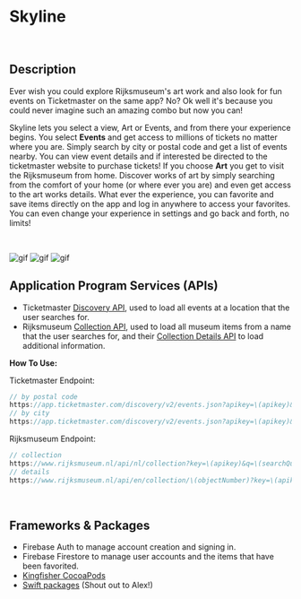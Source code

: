 
# Skyline
​
## Description 
Ever wish you could explore Rijksmuseum's art work and also look for fun events on Ticketmaster on the same app? No? Ok well it's because you could never imagine such an amazing combo but now you can!

Skyline lets you select a view, Art or Events, and from there your experience begins. You select **Events** and get access to millions of tickets no matter where you are. Simply search by city or postal code and get a list of events nearby. You can view event details and if interested be directed to the ticketmaster website to purchase tickets! If you choose **Art** you get to visit the Rijksmuseum from home. Discover works of art by simply searching from the comfort of your home (or where ever you are) and even get access to the art works details. 
What ever the experience, you can favorite and save items directly on the app and log in anywhere to access your favorites. You can even change your experience in settings and go back and forth, no limits!

 <br />
 
![gif](Gifs/part1.gif)     ![gif](Gifs/part2.gif)   ![gif](Gifs/part3.gif)

 
## Application Program Services (APIs)

- Ticketmaster [Discovery API](https://developer.ticketmaster.com/products-and-docs/apis/discovery-api/v2/), used to load all events at a location that the user searches for. 
- Rijksmuseum [Collection API](https://data.rijksmuseum.nl/object-metadata/api/), used to load all museum items from a name that the user searches for, and their [Collection Details API](https://data.rijksmuseum.nl/object-metadata/api/) to load additional information.

**How To Use:** <br />

Ticketmaster Endpoint:
```swift
// by postal code
https://app.ticketmaster.com/discovery/v2/events.json?apikey=\(apikey)&postalCode=\(searchQuery))
// by city
https://app.ticketmaster.com/discovery/v2/events.json?apikey=\(apikey)&city=\(searchQuery))
```
Rijksmuseum Endpoint: 
```swift
// collection
https://www.rijksmuseum.nl/api/nl/collection?key=\(apikey)&q=\(searchQuery)
// details
https://www.rijksmuseum.nl/api/en/collection/\(objectNumber)?key=\(apikey)
```

​
## Frameworks & Packages
- Firebase Auth to manage account creation and signing in.
- Firebase Firestore to manage user accounts and the items that have been favorited.
- [Kingfisher CocoaPods](https://cocoapods.org/pods/Kingfisher)
- [Swift packages](https://github.com/alexpaul/ImageKit) (Shout out to Alex!)
